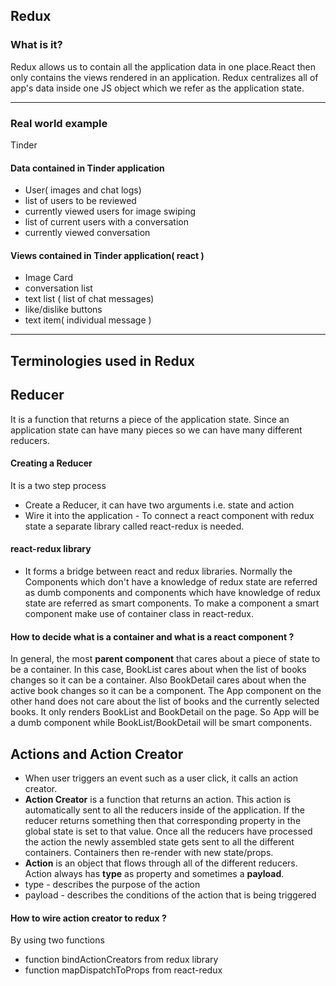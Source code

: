 Redux
---
### What is it?
Redux allows us to contain all the application data in one place.React then only contains the views rendered in an application. Redux centralizes all of app's data inside one JS object which we refer as the application state.

---
### Real world example
Tinder

#### Data contained in Tinder application
* User( images and chat logs)
* list of users to be reviewed
* currently viewed users for image swiping
* list of current users with a conversation
* currently viewed conversation

#### Views contained in Tinder application( react )
* Image Card
* conversation list
* text list ( list of chat messages)
* like/dislike buttons
* text item( individual message )

---
 Terminologies used in Redux
---
Reducer
---
It is a function that returns a piece of the application state. Since an application state can have many pieces so we can have many different reducers.

#### Creating a Reducer
It is a two step process
* Create a Reducer, it can have two arguments i.e. state and action
* Wire it into the application - To connect a react component with redux state a separate library called react-redux is needed.

#### react-redux library
- It forms a bridge between react and redux libraries. Normally the Components which don't have a knowledge of redux state are referred as dumb components and components which have knowledge of redux state are referred as smart components. To make a component a smart component make use of container class in react-redux.

#### How to decide what is a container and what is a react component ?
 In general, the most **parent component** that cares about a piece of state to be a container. In this case, BookList cares about when the list of books changes so it can be a container. Also BookDetail cares about when the active book changes so it can be a component. The App component on the other hand does not care about the list of books and the currently selected books. It only renders BookList and BookDetail on the page. So App will be a dumb component while BookList/BookDetail will be smart components.

Actions and Action Creator
---
* When user triggers an event such as a user click, it calls an action creator.
* **Action Creator** is a function that returns an action. This action is automatically sent to all the reducers inside of the application. If the reducer returns something then that corresponding property in the global state is set to that value. Once all the reducers have processed the action the newly assembled state gets sent to all the different containers. Containers then re-render with new state/props.
* **Action** is an object that flows through all of the different reducers. Action always has **type** as property and sometimes a **payload**.
* type - describes the purpose of the action
* payload - describes the conditions of the action that is being triggered


#### How to wire action creator to redux ?
By using two functions

* function bindActionCreators from redux library
* function mapDispatchToProps from react-redux
